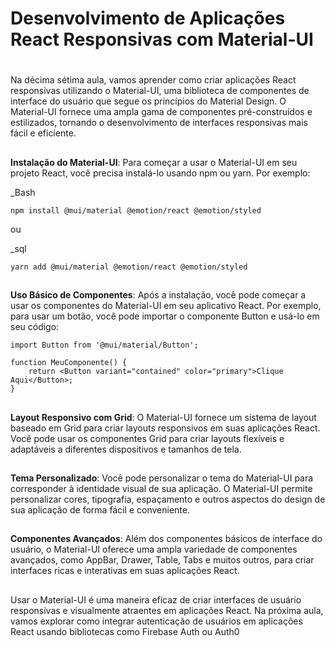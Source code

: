 ## <h1> Desenvolvimento de Aplicações React Responsivas com Material-UI <h1>


Na décima sétima aula, vamos aprender como criar aplicações React responsivas utilizando o Material-UI, uma biblioteca de componentes de interface do usuário que segue os princípios do Material Design. O Material-UI fornece uma ampla gama de componentes pré-construídos e estilizados, tornando o desenvolvimento de interfaces responsivas mais fácil e eficiente.
##


**Instalação do Material-UI**: Para começar a usar o Material-UI em seu projeto React, você precisa instalá-lo usando npm ou yarn. Por exemplo:

_Bash
```
npm install @mui/material @emotion/react @emotion/styled

```

ou

_sql
```
yarn add @mui/material @emotion/react @emotion/styled

```
##


**Uso Básico de Componentes**: Após a instalação, você pode começar a usar os componentes do Material-UI em seu aplicativo React. Por exemplo, para usar um botão, você pode importar o componente Button e usá-lo em seu código:
```
import Button from '@mui/material/Button';

function MeuComponente() {
    return <Button variant="contained" color="primary">Clique Aqui</Button>;
}

```

##


**Layout Responsivo com Grid**: O Material-UI fornece um sistema de layout baseado em Grid para criar layouts responsivos em suas aplicações React. Você pode usar os componentes Grid para criar layouts flexíveis e adaptáveis a diferentes dispositivos e tamanhos de tela.
##


**Tema Personalizado**: Você pode personalizar o tema do Material-UI para corresponder à identidade visual de sua aplicação. O Material-UI permite personalizar cores, tipografia, espaçamento e outros aspectos do design de sua aplicação de forma fácil e conveniente.
##


**Componentes Avançados**: Além dos componentes básicos de interface do usuário, o Material-UI oferece uma ampla variedade de componentes avançados, como AppBar, Drawer, Table, Tabs e muitos outros, para criar interfaces ricas e interativas em suas aplicações React.
##


Usar o Material-UI é uma maneira eficaz de criar interfaces de usuário responsivas e visualmente atraentes em aplicações React. Na próxima aula, vamos explorar como integrar autenticação de usuários em aplicações React usando bibliotecas como Firebase Auth ou Auth0
